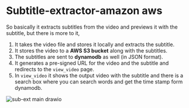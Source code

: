 # Subtitle-extractor-amazon aws
So basically it extracts subtitles from the video and previews it with the subtitle, but there is more to it, 
1. It takes the video file and stores it locally and extracts the subtitle. 
2. It stores the video to a **AWS S3 bucket** along with the subtitles.
3. The subtitles are sent to **dynamodb** as well (in JSON format). 
4. It generates a pre-signed URL for the video and the subtitle and redirects to the `view_video` page.
5. In `view_video` it shows the output video with the subtitle and there is a search box where you can search words and get the time stamp form
dynamodb.

![sub-ext main drawio](https://github.com/AbdurRohit/Subtitle-extractor/assets/96853180/b86481b3-8018-41b9-b507-c0ecea8ff7c9)


